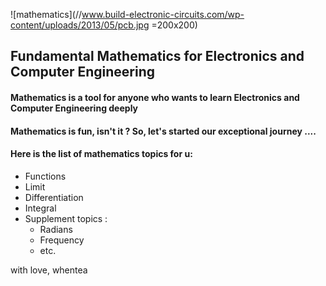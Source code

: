 
![mathematics](//www.build-electronic-circuits.com/wp-content/uploads/2013/05/pcb.jpg =200x200)

## Fundamental Mathematics for Electronics and Computer Engineering

#### Mathematics is a tool for anyone who wants to learn Electronics and Computer Engineering deeply

#### Mathematics is fun, isn't it ? So, let's started our exceptional journey ....

#### Here is the list of mathematics topics for u:

* Functions
* Limit
* Differentiation
* Integral
* Supplement topics :
	* Radians
	* Frequency
	* etc.


with love, whentea
